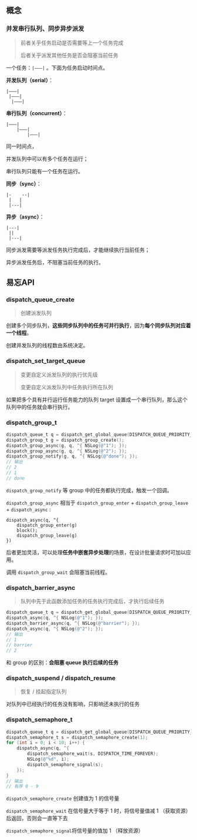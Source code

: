## 概念

### 并发串行队列、同步异步派发

> 前者关乎任务启动是否需要等上一个任务完成
>
> 后者关乎派发其他任务是否会阻塞当前任务

一个任务：`|———|` 。下面为任务启动时间点。

**并发队列（serial）**：

```
|———|
 |———|
  |———|
```

**串行队列（concurrent）**：

```
|———|
    |———|
        |———|
```

同一时间点，

并发队列中可以有多个任务在运行；

串行队列只能有一个任务在运行。

**同步（sync）**：

```
|-    --|
 |   | 
 |---|
```

**异步（async）**：

```
|---|
 || 
 |---|
```

同步派发需要等派发任务执行完成后，才能继续执行当前任务；

异步派发任务后，不阻塞当前任务的执行。

## 易忘API

### dispatch_queue_create

>  创建派发队列

创建多个同步队列，**这些同步队列中的任务可并行执行**，因为**每个同步队列对应着一个线程**。

创建并发队列的线程数由系统决定。

### dispatch_set_target_queue

> 变更自定义派发队列的执行优先级
>
> 变更自定义派发队列中任务执行所在队列

如果把多个具有并行运行任务能力的队列 target 设置成一个串行队列，那么这个队列中的任务就会串行执行。

### dispatch_group_t

```objective-c
dispatch_queue_t q = dispatch_get_global_queue(DISPATCH_QUEUE_PRIORITY_DEFAULT, 0);
dispatch_group_t g = dispatch_group_create();
dispatch_group_async(g, q, ^{ NSLog(@"1"); });
dispatch_group_async(g, q, ^{ NSLog(@"2"); });
dispatch_group_notify(g, q, ^{ NSLog(@"done"); });
// 输出
// 2
// 1
// done
```

`dispatch_group_notify` 等 group 中的任务都执行完成，触发一个回调。

`dispatch_group_async`  相当于 `dispatch_group_enter` + `dispatch_group_leave` + `dispatch_async` : 

```
dispatch_async(q, ^{
    dispatch_group_enter(g)
    block();
    dispatch_group_leave(g)
})
```

后者更加灵活，可以处理**任务中嵌套异步处理**的场景，在设计批量请求时可加以应用。

调用 `dispatch_group_wait` 会阻塞当前线程。

### dispatch_barrier_async

> 队列中先于此函数添加任务的任务执行完成后，才执行后续任务

```objective-c
dispatch_queue_t q = dispatch_get_global_queue(DISPATCH_QUEUE_PRIORITY_DEFAULT, 0);
dispatch_async(q, ^{ NSLog(@"1"); });
dispatch_barrier_async(q, ^{ NSLog(@"barrier"); });
dispatch_async(q, ^{ NSLog(@"2"); });
// 输出
// 1
// barrier
// 2
```

和 group 的区别：**会阻塞 queue 执行后续的任务**

### dispatch_suspend / dispatch_resume

> 恢复 / 挂起指定队列

对队列中已经执行的任务没有影响，只影响还未执行的任务

### dispatch_semaphore_t

```objective-c
dispatch_queue_t q = dispatch_get_global_queue(DISPATCH_QUEUE_PRIORITY_DEFAULT, 0);
dispatch_semaphore_t s = dispatch_semaphore_create(1);
for (int i = 0; i < 10; i++) {
    dispatch_async(q, ^{
        dispatch_semaphore_wait(s, DISPATCH_TIME_FOREVER);
        NSLog(@"%d", i);
        dispatch_semaphore_signal(s);
    });
}
// 输出
// 有序 0 - 9 
```

`dispatch_semaphore_create` 创建值为 1 的信号量

`dispatch_semaphore_wait` 在信号量大于等于 1 时，将信号量值减 1 （获取资源）后返回，否则会一直等下去

`dispatch_semaphore_signal`将信号量的值加 1 （释放资源）

